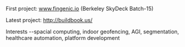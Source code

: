First project: www.fingenic.io (Berkeley SkyDeck Batch-15)

Latest project: http://buildbook.us/

Interests --spacial computing, indoor geofencing, AGI, segmentation, healthcare automation, platform development 

<!---
RodsF1/RodsF1 is a ✨ special ✨ repository because its `README.md` (this file) appears on your GitHub profile.
You can click the Preview link to take a look at your changes.
--->
